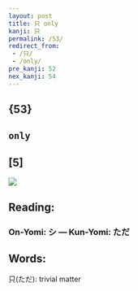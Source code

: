 ```yaml
---
layout: post
title: 只 only
kanji: 只
permalink: /53/
redirect_from:
 - /只/
 - /only/
pre_kanji: 52
nex_kanji: 54
---
```


## {53}

## `only`

## [5]

<div class="stroke"><img src="E58FAA.png" /></div>

## Reading:

### On-Yomi: シ &mdash; Kun-Yomi: ただ

## Words:

只(ただ): trivial matter
